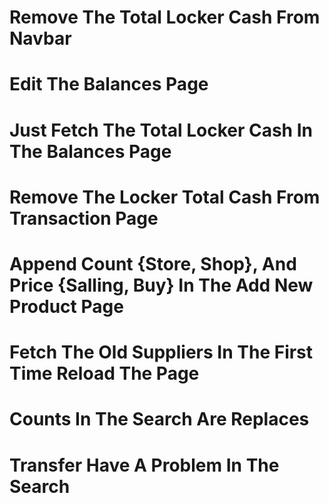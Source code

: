 # Remove The Total Locker Cash From Navbar

# Edit The Balances Page

# Just Fetch The Total Locker Cash In The Balances Page

# Remove The Locker Total Cash From Transaction Page

# Append Count {Store, Shop}, And Price {Salling, Buy} In The Add New Product Page

# Fetch The Old Suppliers In The First Time Reload The Page

# Counts In The Search Are Replaces

# Transfer Have A Problem In The Search
